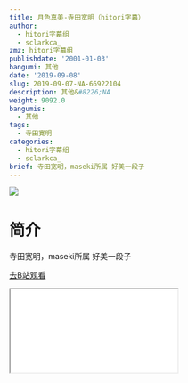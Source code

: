 ```yaml
---
title: 月色真美-寺田宽明（hitori字幕）
author:
  - hitori字幕组
  - sclarkca_
zmz: hitori字幕组
publishdate: '2001-01-03'
bangumi: 其他
date: '2019-09-08'
slug: 2019-09-07-NA-66922104
description: 其他&#8226;NA
weight: 9092.0
bangumis:
  - 其他
tags:
  - 寺田寛明
categories:
  - hitori字幕组
  - sclarkca_
brief: 寺田宽明，maseki所属 好美一段子
---
```

![](https://raw.githubusercontent.com/tcgriffith/owaraisite/master/static/tmpimg/1ee1861bb4e90db9f53412a48d8a37c1ea341164.jpg.480.jpg)
# 简介  
寺田宽明，maseki所属
好美一段子  

[去B站观看](https://www.bilibili.com/video/av66922104/)
<div class ="resp-container"><iframe class="testiframe" src="//player.bilibili.com/player.html?aid=66922104"", scrolling="no", allowfullscreen="true" > </iframe></div> 
